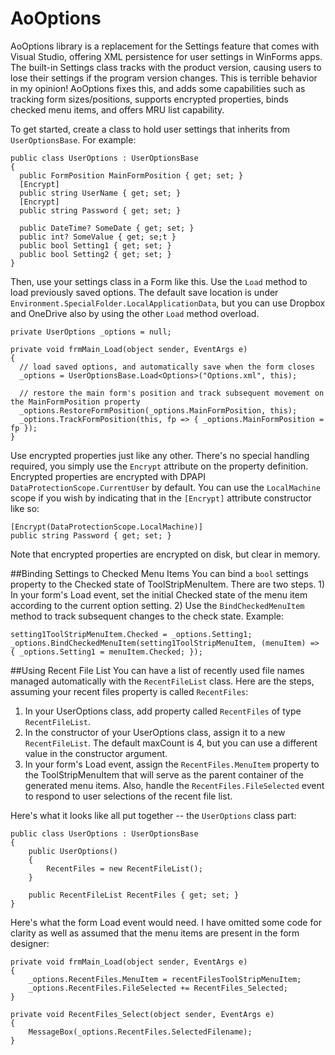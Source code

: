 # AoOptions
AoOptions library is a replacement for the Settings feature that comes with Visual Studio, offering XML persistence for user settings in WinForms apps. The built-in Settings class tracks with the product version, causing users to lose their settings if the program version changes. This is terrible behavior in my opinion! AoOptions fixes this, and adds some capabilities such as tracking form sizes/positions, supports encrypted properties, binds checked menu items, and offers MRU list capability.

To get started, create a class to hold user settings that inherits from `UserOptionsBase`. For example:

    public class UserOptions : UserOptionsBase
    {
      public FormPosition MainFormPosition { get; set; }
      [Encrypt]
      public string UserName { get; set; }
      [Encrypt]
      public string Password { get; set; }
      
      public DateTime? SomeDate { get; set; }
      public int? SomeValue { get; se;t }
      public bool Setting1 { get; set; }
      public bool Setting2 { get; set; }
    }

Then, use your settings class in a Form like this. Use the `Load` method to load previously saved options. The default save location is under `Environment.SpecialFolder.LocalApplicationData`, but you can use Dropbox and OneDrive also by using the other `Load` method overload.

    private UserOptions _options = null;
    
    private void frmMain_Load(object sender, EventArgs e)
    {
      // load saved options, and automatically save when the form closes
      _options = UserOptionsBase.Load<Options>("Options.xml", this);
      
      // restore the main form's position and track subsequent movement on the MainFormPosition property
      _options.RestoreFormPosition(_options.MainFormPosition, this);
      _options.TrackFormPosition(this, fp => { _options.MainFormPosition = fp });
    }

Use encrypted properties just like any other. There's no special handling required, you simply use the `Encrypt` attribute on the property definition. Encrypted properties are encrypted with DPAPI `DataProtectionScope.CurrentUser` by default. You can use the `LocalMachine` scope if you wish by indicating that in the `[Encrypt]` attribute constructor like so:

    [Encrypt(DataProtectionScope.LocalMachine)]
    public string Password { get; set; }

Note that encrypted properties are encrypted on disk, but clear in memory.

##Binding Settings to Checked Menu Items
You can bind a `bool` settings property to the Checked state of ToolStripMenuItem. There are two steps. 1) In your form's Load event, set the initial Checked state of the menu item according to the current option setting. 2) Use the `BindCheckedMenuItem` method to track subsequent changes to the check state. Example:

    setting1ToolStripMenuItem.Checked = _options.Setting1;
    _options.BindCheckedMenuItem(setting1ToolStripMenuItem, (menuItem) => { _options.Setting1 = menuItem.Checked; });

##Using Recent File List
You can have a list of recently used file names managed automatically with the `RecentFileList` class. Here are the steps, assuming your recent files property is called `RecentFiles`:

1. In your UserOptions class, add property called `RecentFiles` of type `RecentFileList`.
2. In the constructor of your UserOptions class, assign it to a new `RecentFileList`. The default maxCount is 4, but you can use a different value in the constructor argument.
3. In your form's Load event, assign the `RecentFiles.MenuItem` property to the ToolStripMenuItem that will serve as the parent container of the generated menu items. Also, handle the `RecentFiles.FileSelected` event to respond to user selections of the recent file list.

Here's what it looks like all put together -- the `UserOptions` class part:

    public class UserOptions : UserOptionsBase
    {
        public UserOptions()
        {
            RecentFiles = new RecentFileList();
        }
        
        public RecentFileList RecentFiles { get; set; }
    }

Here's what the form Load event would need. I have omitted some code for clarity as well as assumed that the menu items are present in the form designer:

    private void frmMain_Load(object sender, EventArgs e)
    {
        _options.RecentFiles.MenuItem = recentFilesToolStripMenuItem;
        _options.RecentFiles.FileSelected += RecentFiles_Selected;
    }
    
    private void RecentFiles_Select(object sender, EventArgs e)
    {
        MessageBox(_options.RecentFiles.SelectedFilename);
    }
